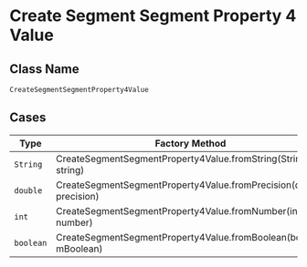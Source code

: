 
# Create Segment Segment Property 4 Value

## Class Name

`CreateSegmentSegmentProperty4Value`

## Cases

| Type | Factory Method |
|  --- | --- |
| `String` | CreateSegmentSegmentProperty4Value.fromString(String string) |
| `double` | CreateSegmentSegmentProperty4Value.fromPrecision(double precision) |
| `int` | CreateSegmentSegmentProperty4Value.fromNumber(int number) |
| `boolean` | CreateSegmentSegmentProperty4Value.fromBoolean(boolean mBoolean) |

